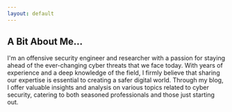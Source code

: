 ```yaml
---
layout: default
---
```


## A Bit About Me...

I'm an offensive security engineer and researcher with a passion for staying ahead of the ever-changing cyber threats that we face today. With years of experience and a deep knowledge of the field, I firmly believe that sharing our expertise is essential to creating a safer digital world. Through my blog, I offer valuable insights and analysis on various topics related to cyber security, catering to both seasoned professionals and those just starting out.